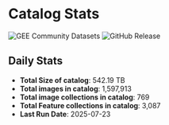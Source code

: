 # Catalog Stats

![GEE Community Datasets](https://img.shields.io/endpoint?url=https://gist.githubusercontent.com/samapriya/34bc0c1280d475d3a69e3b60a706226e/raw/community.json)
![GitHub Release](https://img.shields.io/github/v/release/samapriya/awesome-gee-community-datasets)

## Daily Stats

<!-- START_MARKER -->
* **Total Size of catalog**: 542.19 TB
* **Total images in catalog**: 1,597,913
* **Total image collections in catalog**: 769
* **Total Feature collections in catalog**: 3,087
* **Last Run Date**: 2025-07-23
<!-- END_MARKER -->
